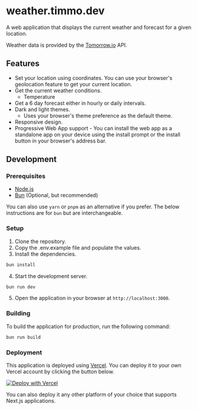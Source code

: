 # weather.timmo.dev

A web application that displays the current weather and forecast for a given location.

Weather data is provided by the [Tomorrow.io](https://www.tomorrow.io/) API.

## Features

- Set your location using coordinates. You can use your browser's geolocation feature to get your current location.
- Get the current weather conditions.
  - Temperature
- Get a 6 day forecast either in hourly or daily intervals.
- Dark and light themes.
  - Uses your browser's theme preference as the default theme.
- Responsive design.
- Progressive Web App support - You can install the web app as a standalone app on your device using the install prompt or the install button in your browser's address bar.

## Development

### Prerequisites

- [Node.js](https://nodejs.org)
- [Bun](https://bun.sh) (Optional, but recommended)

You can also use `yarn` or `pnpm` as an alternative if you prefer. The below instructions are for `bun` but are interchangeable.

### Setup

1. Clone the repository.
2. Copy the .env.example file and populate the values.
3. Install the dependencies.

```sh
bun install
```

4. Start the development server.

```sh
bun run dev
```

5. Open the application in your browser at `http://localhost:3000`.

### Building

To build the application for production, run the following command:

```sh
bun run build
```

### Deployment

This application is deployed using [Vercel](https://vercel.com). You can deploy it to your own Vercel account by clicking the button below.

[![Deploy with Vercel](https://vercel.com/button)](https://vercel.com/new/clone?repository-url=https%3A%2F%2Fgithub.com%2Ftimmo001%2Fweather.timmo.dev&env=WEATHER_API_KEY&envDescription=Your%20API%20key%20from%20tomorrow.io&project-name=my-weather-app&repository-name=my-weather-app)

You can also deploy it any other platform of your choice that supports Next.js applications.
